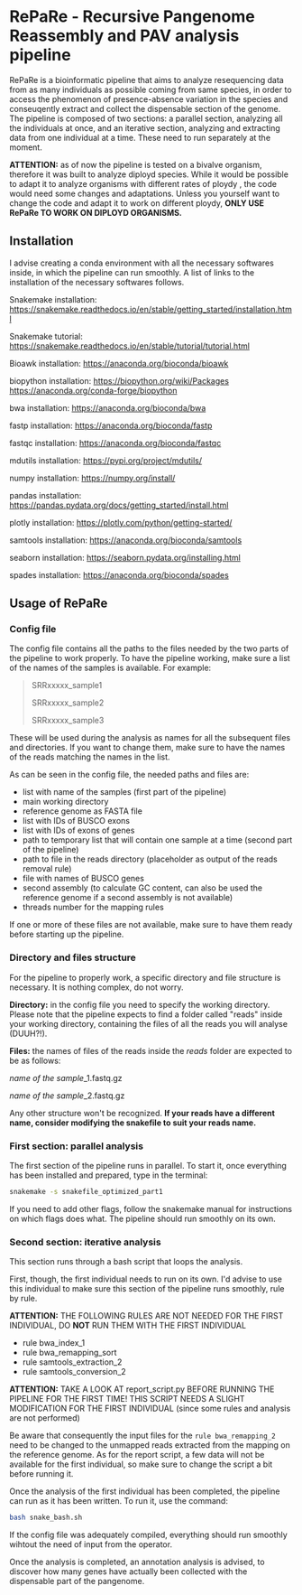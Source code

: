 # RePaRe - Recursive Pangenome Reassembly and PAV analysis pipeline
<!--
da aggiungere istruzioni per:
- installazione conda environment
- modifica config file
- costruzione paths ed eventualmente directories
- utilizzo snakefile 1
- utilizzo snakefile 2
- utilizzo e modifica snake_bash
-->

RePaRe is a bioinformatic pipeline that aims to analyze resequencing data from as many individuals as possible coming from same species, in order to access the phenomenon of presence-absence variation in the species and conseuqently extract and collect the dispensable section of the genome.
The pipeline is composed of two sections: a parallel section, analyzing all the individuals at once, and an iterative section, analyzing and extracting data from one individual at a time.
These need to run separately at the moment.

**ATTENTION:** as of now the pipeline is tested on a bivalve organism, therefore it was built to analyze diployd species. While it would be possible to adapt it to analyze organisms with different rates of ploydy <!--esiste come parola? controllare-->, the code would need some changes and adaptations. Unless you yourself want to change the code and adapt it to work on different ploydy, **ONLY USE RePaRe TO WORK ON DIPLOYD ORGANISMS.**


## Installation

<!--
controllare che siano tutti i software necessari!
-->
I advise creating a conda environment with all the necessary softwares inside, in which the pipeline can run smoothly.
A list of links to the installation of the necessary softwares follows.

Snakemake installation:
https://snakemake.readthedocs.io/en/stable/getting_started/installation.html

Snakemake tutorial:
https://snakemake.readthedocs.io/en/stable/tutorial/tutorial.html

Bioawk installation:
https://anaconda.org/bioconda/bioawk

biopython installation:
https://biopython.org/wiki/Packages
https://anaconda.org/conda-forge/biopython

bwa installation:
https://anaconda.org/bioconda/bwa

fastp installation:
https://anaconda.org/bioconda/fastp

fastqc installation:
https://anaconda.org/bioconda/fastqc

mdutils installation:
https://pypi.org/project/mdutils/

numpy installation:
https://numpy.org/install/

pandas installation:
https://pandas.pydata.org/docs/getting_started/install.html

plotly installation:
https://plotly.com/python/getting-started/

samtools installation:
https://anaconda.org/bioconda/samtools

seaborn installation:
https://seaborn.pydata.org/installing.html

spades installation:
https://anaconda.org/bioconda/spades


## Usage of RePaRe

### Config file

The config file contains all the paths to the files needed by the two parts of the pipeline to work properly.
To have the pipeline working, make sure a list of the names of the samples is available. For example:

> SRRxxxxx_sample1
> 
> SRRxxxxx_sample2
> 
> SRRxxxxx_sample3

These will be used during the analysis as names for all the subsequent files and directories. If you want to change them, make sure to have the names of the reads matching the names in the list.

As can be seen in the config file, the needed paths and files are:

- list with name of the samples (first part of the pipeline)
- main working directory
- reference genome as FASTA file
- list with IDs of BUSCO exons
- list with IDs of exons of genes
- path to temporary list that will contain one sample at a time (second part of the pipeline)
- path to file in the reads directory (placeholder as output of the reads removal rule)
- file with names of BUSCO genes
- second assembly (to calculate GC content, can also be used the reference genome if a second assembly is not available)
- threads number for the mapping rules

If one or more of these files are not available, make sure to have them ready before starting up the pipeline.

### Directory and files structure

For the pipeline to properly work, a specific directory and file structure is necessary.
It is nothing complex, do not worry.

**Directory:** in the config file you need to specify the working directory.
Please note that the pipeline expects to find a folder called "reads" inside your working directory, containing the files of all the reads you will analyse (DUUH?!).

**Files:** the names of files of the reads inside the *reads* folder are expected to be as follows: 

*name of the sample*_1.fastq.gz

*name of the sample*_2.fastq.gz

Any other structure won't be recognized. 
**If your reads have a different name, consider modifying the snakefile to suit your reads name.**

### First section: parallel analysis

The first section of the pipeline runs in parallel. To start it, once everything has been installed and prepared, type in the terminal:
```bash
snakemake -s snakefile_optimized_part1
```

If you need to add other flags, follow the snakemake manual for instructions on which flags does what.
The pipeline should run smoothly on its own.

### Second section: iterative analysis

This section runs through a bash script that loops the analysis.

First, though, the first individual needs to run on its own. I'd advise to use this individual to make sure this section of the pipeline runs smoothly, rule by rule. 

**ATTENTION:** THE FOLLOWING RULES ARE NOT NEEDED FOR THE FIRST INDIVIDUAL, DO **NOT** RUN THEM WITH THE FIRST INDIVIDUAL

- rule bwa_index_1
- rule bwa_remapping_sort
- rule samtools_extraction_2
- rule samtools_conversion_2

**ATTENTION:** TAKE A LOOK AT report_script.py BEFORE RUNNING THE PIPELINE FOR THE FIRST TIME! THIS SCRIPT NEEDS A SLIGHT MODIFICATION FOR THE FIRST INDIVIDUAL (since some rules and analysis are not performed)

Be aware that consequently the input files for the `rule bwa_remapping_2` need to be changed to the unmapped reads extracted from the mapping on the reference genome.
As for the report script, a few data will not be available for the first individual, so make sure to change the script a bit before running it.
<!--sarebbe forse più semplice creare una pipeline adattata per il primo individuo? pensarci-->

Once the analysis of the first individual has been completed, the pipeline can run as it has been written.
To run it, use the command:

```bash
bash snake_bash.sh
```

If the config file was adequately compiled, everything should run smoothly wihtout the need of input from the operator.


Once the analysis is completed, an annotation analysis is advised, to discover how many genes have actually been collected with the dispensable part of the pangenome.
